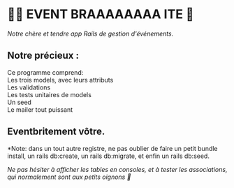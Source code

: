 
  <h1> 🕺🏻 EVENT BRAAAAAAAA ITE 🕺 </h1>

  *Notre chère et tendre app Rails de gestion d'événements.*

  <h2> Notre précieux :</h2>

  Ce programme comprend:</br>
  Les trois models, avec leurs attributs</br>
  Les validations</br>
  Les tests unitaires de models</br>
  Un seed</br>
  Le mailer tout puissant</br>

  <h2> Eventbritement vôtre.</h2>

  *Note: dans un tout autre registre, ne pas oublier de faire un petit bundle install, un rails db:create, un rails db:migrate, et enfin un rails db:seed.

  *Ne pas hésiter à afficher les tables en consoles, et à tester les associations, qui normalement sont aux petits oignons 🥙*